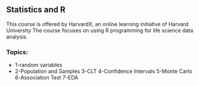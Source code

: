 ## Statistics and R 
This course is offered by HarvardX, an online learning initiative of Harvard University
The course focuses on using R programming for life science data analysis.
### Topics:
* 1-random variables
* 2-Population and Samples
3-CLT
4-Confidence Intervals
5-Monte Carlo
6-Association Test
7-EDA
